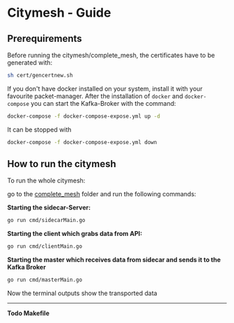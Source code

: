 # Citymesh - Guide

## Prerequirements

Before running the citymesh/complete_mesh, the certificates have to be generated with:

```bash
sh cert/gencertnew.sh
```



If you don't have docker installed on your system, install it with your favourite packet-manager. After the installation of `docker` and `docker-compose` you can start the Kafka-Broker with the command:

```bash
docker-compose -f docker-compose-expose.yml up -d
```

It can be stopped with

```bash
docker-compose -f docker-compose-expose.yml down
```



## How to run the citymesh

To run the whole citymesh:

go to the [complete_mesh]() folder and run the following commands:

**Starting the sidecar-Server:**

```bash
go run cmd/sidecarMain.go
```

**Starting the client which grabs data from API:**

```bash
go run cmd/clientMain.go
```

**Starting the master which receives data from sidecar and sends it to the Kafka Broker**

````bash
go run cmd/masterMain.go 
````



Now the terminal outputs show the transported data





-------

**Todo Makefile**